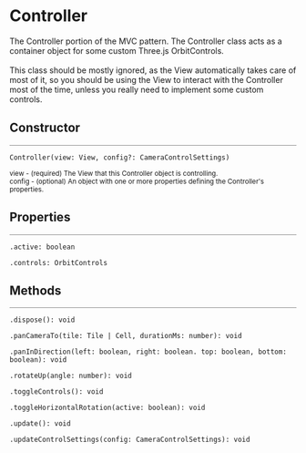 # Controller

<div class='description'>
The Controller portion of the MVC pattern. The Controller class acts as a container object for some custom Three.js OrbitControls.<br><br>
This class should be mostly ignored, as the View automatically takes care of most of it, so you should be using the View to interact with the Controller most of the time, unless you really need to implement some custom controls.
</div>

## Constructor
<hr style='width:100%; opacity:.5;' />

`Controller(view: View, config?: CameraControlSettings)`

<small>
view - (required) The View that this Controller object is controlling.<br>
config - (optional) An object with one or more properties defining the Controller's properties. 
</small> 

## Properties
<hr style='width:100%; opacity:.5;' />

`.active: boolean`

`.controls: OrbitControls`

## Methods
<hr style='width:100%; opacity:.5;' />

`.dispose(): void`

`.panCameraTo(tile: Tile | Cell, durationMs: number): void`

`.panInDirection(left: boolean, right: boolean. top: boolean, bottom: boolean): void`

`.rotateUp(angle: number): void`

`.toggleControls(): void`

`.toggleHorizontalRotation(active: boolean): void`

`.update(): void`

`.updateControlSettings(config: CameraControlSettings): void`